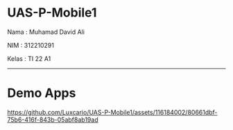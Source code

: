 # UAS-P-Mobile1

Nama : Muhamad David Ali

NIM  : 312210291

Kelas : TI 22 A1

<hr>

# Demo Apps

https://github.com/Luxcario/UAS-P-Mobile1/assets/116184002/80661dbf-75b6-416f-843b-05abf8ab19ad

